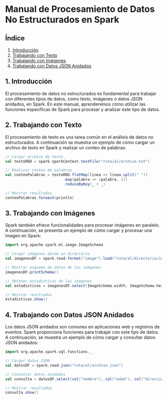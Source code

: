 # Manual de Procesamiento de Datos No Estructurados en Spark

## Índice
1. [Introducción](#introducción)
2. [Trabajando con Texto](#trabajando-con-texto)
3. [Trabajando con Imágenes](#trabajando-con-imágenes)
4. [Trabajando con Datos JSON Anidados](#trabajando-con-datos-json-anidados)

## 1. Introducción <a name="introducción"></a>
El procesamiento de datos no estructurados es fundamental para trabajar con diferentes tipos de datos, como texto, imágenes o datos JSON anidados, en Spark. En este manual, aprenderemos cómo utilizar las funciones específicas de Spark para procesar y analizar este tipo de datos.

## 2. Trabajando con Texto <a name="trabajando-con-texto"></a>
El procesamiento de texto es una tarea común en el análisis de datos no estructurados. A continuación se muestra un ejemplo de cómo cargar un archivo de texto en Spark y realizar un conteo de palabras:

```scala
// Cargar archivo de texto
val textoRDD = spark.sparkContext.textFile("ruta/al/archivo.txt")

// Realizar conteo de palabras
val conteoPalabras = textoRDD.flatMap(linea => linea.split(" "))
                          .map(palabra => (palabra, 1))
                          .reduceByKey(_ + _)

// Mostrar resultados
conteoPalabras.foreach(println)
```

## 3. Trabajando con Imágenes <a name="trabajando-con-imágenes"></a>
Spark también ofrece funcionalidades para procesar imágenes en paralelo. A continuación, se presenta un ejemplo de cómo cargar y procesar una imagen en Spark:

```scala
import org.apache.spark.ml.image.ImageSchema

// Cargar imágenes desde un directorio
val imagenesDF = spark.read.format("image").load("ruta/al/directorio/imagenes")

// Mostrar esquema de datos de las imágenes
imagenesDF.printSchema()

// Obtener estadísticas de las imágenes
val estadisticas = imagenesDF.select(ImageSchema.width, ImageSchema.height).describe()

// Mostrar resultados
estadisticas.show()
```

## 4. Trabajando con Datos JSON Anidados <a name="trabajando-con-datos-json-anidados"></a>
Los datos JSON anidados son comunes en aplicaciones web y registros de eventos. Spark proporciona funciones para trabajar con este tipo de datos. A continuación, se muestra un ejemplo de cómo cargar y consultar datos JSON anidados:

```scala
import org.apache.spark.sql.functions._

// Cargar datos JSON
val datosDF = spark.read.json("ruta/al/archivo.json")

// Consultar datos anidados
val consulta = datosDF.select(col("nombre"), col("edad"), col("direccion.calle"))

// Mostrar resultados
consulta.show()
```
